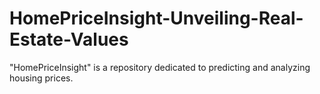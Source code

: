 # HomePriceInsight-Unveiling-Real-Estate-Values
"HomePriceInsight" is a repository dedicated to predicting and analyzing housing prices. 
